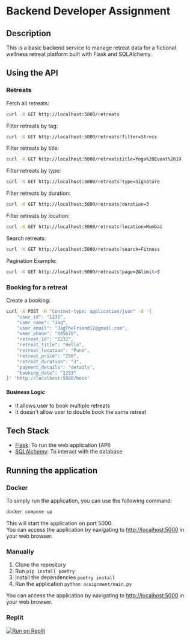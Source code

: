 # Backend Developer Assignment

## Description

This is a basic backend service to manage retreat data for a fictional wellness retreat platform built with Flask and SQLAlchemy.

## Using the API

### Retreats

Fetch all retreats:

```bash
curl -X GET http://localhost:5000/retreats
```

Filter retreats by tag:

```bash
curl -X GET http://localhost:5000/retreats?filter=Stress
```

Filter retreats by title:

```bash
curl -X GET http://localhost:5000/retreatstitle=Yoga%20Event%2019
```

Filter retreats by type:

```bash
curl -X GET http://localhost:5000/retreats?type=Signature
```

Filter retreats by duration:

```bash
curl -X GET http://localhost:5000/retreats?duration=3
```

Filter retreats by location:

```bash
curl -X GET http://localhost:5000/retreats?location=Mumbai
```

Search retreats:

```bash
curl -X GET http://localhost:5000/retreats?search=Fitness
```

Pagination Example:

```bash
curl -X GET http://localhost:5000/retreats?page=2&limit=3
```

### Booking for a retreat

Create a booking:

```bash
curl -X POST -H "Content-type: application/json" -d '{
    "user_id": "1232",
    "user_name": "Jag",
    "user_email": "JagTheFriend12@gmail.com",
    "user_phone": "445678",
    "retreat_id": "1232",
    "retreat_title": "Hello",
    "retreat_location": "Pune",
    "retreat_price": "250",
    "retreat_duration": "3",
    "payment_details": "details",
    "booking_date": "1233"
}' 'http://localhost:5000/book'
```

#### Business Logic

- It allows user to book multiple retreats
- It doesn't allow user to double book the same retreat

## Tech Stack

- [Flask](https://flask.palletsprojects.com/en/3.0.x/): To run the web application (API)
- [SQLAlchemy](https://flask-sqlalchemy.palletsprojects.com/en/3.1.x/): To interact with the database

## Running the application

### Docker

To simply run the application, you can use the following command:

```bash
docker compose up
```

This will start the application on port 5000.\
You can access the application by navigating to <http://localhost:5000> in your web browser.

### Manually

1. Clone the repository
2. Run `pip install poetry`
3. Install the dependencies `poetry install`
4. Run the application `python assignment/main.py`

You can access the application by navigating to <http://localhost:5000> in your web browser.

### Replit

[![Run on Replit](https://replit.com/badge/github/jagtah/backend-developer-assignment)](https://replit.com/@JagTheFriend/Backend-Developer-Assignment)
